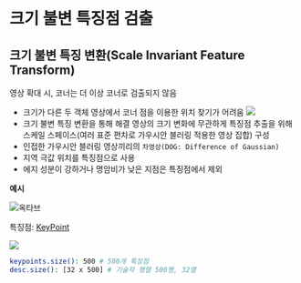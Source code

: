 # 크기 불변 특징점 검출

## 크기 불변 특징 변환(Scale Invariant Feature Transform)

영상 확대 시, 코너는 더 이상 코너로 검출되지 않음   
- 크기가 다른 두 객체 영상에서 코너 점을 이용한 위치 찾기가 어려움
![](images/sift_example_2.png)
- 크기 불변 특징 변환을 통해 해결
영상의 크기 변화에 무관하게 특징점 추출을 위해 스케일 스페이스(여러 표준 편차로 가우시안 블러링 적용한 영상 집합) 구성   
- 인접한 가우시안 블러링 영상끼리의 `차영상(DOG: Difference of Gaussian)`
- 지역 극값 위치를 특징점으로 사용
- 에지 성분이 강하거나 명암비가 낮은 지점은 특징점에서 제외

**예시**

![옥타브](images/sift_example_3.png)

특징점: [KeyPoint](https://docs.opencv.org/master/d2/d29/classcv_1_1KeyPoint.html)

![](images/sift_example_1.png)

```bash
keypoints.size(): 500 # 500개 특징점
desc.size(): [32 x 500] # 기술자 행렬 500행, 32열
```
